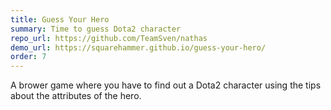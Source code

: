 ```yaml
---
title: Guess Your Hero
summary: Time to guess Dota2 character
repo_url: https://github.com/TeamSven/nathas
demo_url: https://squarehammer.github.io/guess-your-hero/
order: 7
---
```


A brower game where you have to find out a Dota2 character using the tips about the attributes of the hero. 
